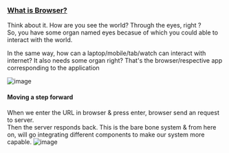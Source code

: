 ### <ins>What is Browser?</ins>
Think about it. How are you see the world? Through the eyes, right ? <br /> 
So, you have some organ named eyes becasue of which you could able to interact with the world.

In the same way, how can a laptop/mobile/tab/watch can interact with internet? 
It also needs some organ right? That's the browser/respective app corresponding to the application

![image](https://github.com/user-attachments/assets/97eec7a1-270c-4259-84e7-3fd83177cd91)

#### Moving a step forward
When we enter the URL in browser & press enter, browser send an request to server.<br />
Then the server responds back. 
This is the bare bone system & from here on, will go integrating different components to make 
our system more capable.
![image](https://github.com/user-attachments/assets/aac99dc8-4f1b-4179-917a-2e497849dcfd)
